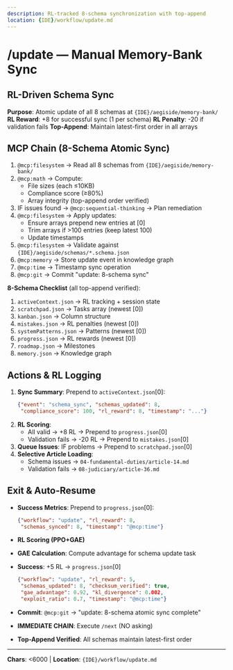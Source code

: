 ```yaml
---
description: RL-tracked 8-schema synchronization with top-append
location: {IDE}/workflow/update.md
---
```


# /update — Manual Memory-Bank Sync

## RL-Driven Schema Sync

**Purpose**: Atomic update of all 8 schemas at `{IDE}/aegiside/memory-bank/`
**RL Reward**: +8 for successful sync (1 per schema)
**RL Penalty**: -20 if validation fails
**Top-Append**: Maintain latest-first order in all arrays

## MCP Chain (8-Schema Atomic Sync)

1. `@mcp:filesystem` → Read all 8 schemas from `{IDE}/aegiside/memory-bank/`
2. `@mcp:math` → Compute:
   - File sizes (each ≤10KB)
   - Compliance score (≥80%)
   - Array integrity (top-append order verified)
3. IF issues found → `@mcp:sequential-thinking` → Plan remediation
4. `@mcp:filesystem` → Apply updates:
   - Ensure arrays prepend new entries at [0]
   - Trim arrays if >100 entries (keep latest 100)
   - Update timestamps
5. `@mcp:filesystem` → Validate against `{IDE}/aegiside/schemas/*.schema.json`
6. `@mcp:memory` → Store update event in knowledge graph
7. `@mcp:time` → Timestamp sync operation
8. `@mcp:git` → Commit "update: 8-schema sync"

**8-Schema Checklist** (all top-append verified):
1. `activeContext.json` → RL tracking + session state
2. `scratchpad.json` → Tasks array (newest [0])
3. `kanban.json` → Column structure
4. `mistakes.json` → RL penalties (newest [0])
5. `systemPatterns.json` → Patterns (newest [0])
6. `progress.json` → RL rewards (newest [0])
7. `roadmap.json` → Milestones
8. `memory.json` → Knowledge graph

## Actions & RL Logging

1. **Sync Summary**: Prepend to `activeContext.json`[0]:
   ```json
   {"event": "schema_sync", "schemas_updated": 8,
    "compliance_score": 100, "rl_reward": 8, "timestamp": "..."}
   ```
2. **RL Scoring**:
   - All valid → +8 RL → Prepend to `progress.json`[0]
   - Validation fails → -20 RL → Prepend to `mistakes.json`[0]
3. **Queue Issues**: IF problems → Prepend to `scratchpad.json`[0]
4. **Selective Article Loading**:
   - Schema issues → `04-fundamental-duties/article-14.md`
   - Validation fails → `08-judiciary/article-36.md`

## Exit & Auto-Resume

- **Success Metrics**: Prepend to `progress.json`[0]:
  ```json
  {"workflow": "update", "rl_reward": 8,
   "schemas_synced": 8, "timestamp": "@mcp:time"}
  ```
- **RL Scoring (PPO+GAE)**

- **GAE Calculation**: Compute advantage for schema update task
- **Success**: +5 RL → `progress.json`[0]
  ```json
  {"workflow": "update", "rl_reward": 5,
   "schemas_updated": 8, "checksum_verified": true,
   "gae_advantage": 0.92, "kl_divergence": 0.002,
   "exploit_ratio": 0.7, "timestamp": "@mcp:time"}
  ```
- **Commit**: `@mcp:git` → "update: 8-schema atomic sync complete"
- **IMMEDIATE CHAIN**: Execute `/next` (NO asking)
- **Top-Append Verified**: All schemas maintain latest-first order

---
**Chars**: <6000 | **Location**: `{IDE}/workflow/update.md`
